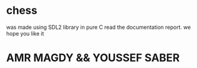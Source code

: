 # chess
was made using SDL2 library in pure C 
read the documentation report.
we hope you like it
# AMR MAGDY && YOUSSEF SABER
